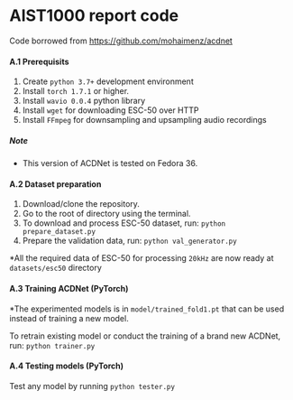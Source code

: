 # AIST1000 report code

Code borrowed from https://github.com/mohaimenz/acdnet

#### A.1 Prerequisits
1. Create `python 3.7+` development environment 
2. Install `torch 1.7.1` or higher.
2. Install `wavio 0.0.4` python library
3. Install `wget` for downloading ESC-50 over HTTP
4. Install `FFmpeg` for downsampling and upsampling audio recordings

##### Note
* This version of ACDNet is tested on Fedora 36.

#### A.2 Dataset preparation
1. Download/clone the repository.
2. Go to the root of directory using the terminal.
3. To download and process ESC-50 dataset, run: ```python prepare_dataset.py```
4. Prepare the validation data, run: ```python val_generator.py```

*All the required data of ESC-50 for processing `20kHz` are now ready at `datasets/esc50` directory

#### A.3 Training ACDNet (PyTorch)
*The experimented models is in `model/trained_fold1.pt` that can be used instead of training a new model.

To retrain existing model or conduct the training of a brand new ACDNet, run: ```python trainer.py```

#### A.4 Testing models (PyTorch)
Test any model by running ```python tester.py```
